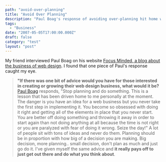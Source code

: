 ```yaml
---
path: "avoid-over-planning"
title: "Avoid Over Planning"
description: "Paul Boag's response of avoiding over-planning hit home with me."
tags: 
  - "Business"
date: "2007-05-05T17:00:00.000Z"
draft: false
category: "test"
layout: "post"
---
```


My friend interviewed Paul Boag on his website [Focus Minded, a blog about the business of web design](http://focusminded.com). I found that one piece of Paul's response caught my eye.
> **"If there was one bit of advice would you have for those interested in creating or growing their web design business, what would it be?**
[Paul Boag](http://boagworld.com) responds, "Stop planning and do something. This is a lesson that has been driven home to me personally at the moment. The danger is you have an idea for a web business but you never take the first step in implementing it. You become so obsessed with doing it right and getting all of the elements in place that you never start. You are better off doing something and throwing it away in order to start again than not doing anything at all because the time is not right or you are paralyzed with fear of doing it wrong. Seize the day!" A lot of people sit with tons of ideas and never do them. Planning should be in proportion with how big of a decision you are making. Big decision, more planning.. small decision, don't plan as much and just go do it. I've given myself the same advice and **it really pays off to just get out there and do what you think about**.